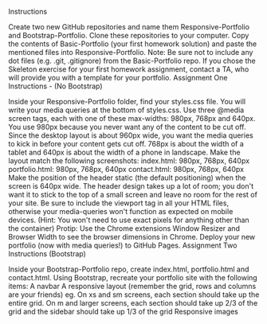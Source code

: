 
Instructions

Create two new GitHub repositories and name them Responsive-Portfolio and Bootstrap-Portfolio.
Clone these repositories to your computer.
Copy the contents of Basic-Portfolio (your first homework solution) and paste the mentioned files into Responsive-Portfolio.
Note: Be sure not to include any dot files (e.g. .git, .gitignore) from the Basic-Portfolio repo.
If you chose the Skeleton exercise for your first homework assignment, contact a TA, who will provide you with a template for your portfolio.
Assignment One Instructions - (No Bootstrap)

Inside your Responsive-Portfolio folder, find your styles.css file. You will write your media queries at the bottom of styles.css.
Use three @media screen tags, each with one of these max-widths: 980px, 768px and 640px.
You use 980px because you never want any of the content to be cut off. Since the desktop layout is about 960px wide, you want the media queries to kick in before your content gets cut off.
768px is about the width of a tablet and 640px is about the width of a phone in landscape.
Make the layout match the following screenshots:
index.html: 980px, 768px, 640px
portfolio.html: 980px, 768px, 640px
contact.html: 980px, 768px, 640px
Make the position of the header static (the default positioning) when the screen is 640px wide. The header design takes up a lot of room; you don't want it to stick to the top of a small screen and leave no room for the rest of your site.
Be sure to include the viewport tag in all your HTML files, otherwise your media-queries won't function as expected on mobile devices. (Hint: You won't need to use exact pixels for anything other than the container)
Protip: Use the Chrome extensions Window Resizer and Browser Width to see the browser dimensions in Chrome.
Deploy your new portfolio (now with media queries!) to GitHub Pages.
Assignment Two Instructions (Bootstrap)

Inside your Bootstrap-Portfolio repo, create index.html, portfolio.html and contact.html.
Using Bootstrap, recreate your portfolio site with the following items:
A navbar
A responsive layout (remember the grid, rows and columns are your friends)
eg. On xs and sm screens, each section should take up the entire grid. On m and larger screens, each section should take up 2/3 of the grid and the sidebar should take up 1/3 of the grid
Responsive images

